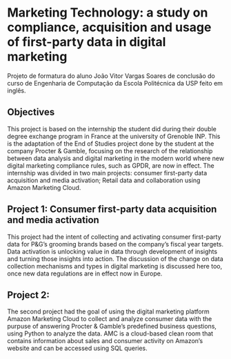 # Marketing Technology: a study on compliance, acquisition and usage of first-party data in digital marketing
Projeto de formatura do aluno João Vitor Vargas Soares de conclusão do curso de Engenharia de Computação da Escola Politécnica da USP feito em inglês.

## Objectives

This project is based on the internship the student did during their double degree exchange program in France at the university of Grenoble INP. This is the adaptation of the End of Studies project done by the student at the company Procter & Gamble, focusing on the research of the relationship between data analysis and digital marketing in the modern world where new digital marketing compliance rules, such as GPDR, are now in effect. The internship was divided in two main projects: consumer first-party data acquisition and media activation; Retail data and collaboration using Amazon Marketing Cloud.

## Project 1: Consumer first-party data acquisition and media activation

This project had the intent of collecting and activating consumer first-party data for P&G’s grooming brands based on the company’s fiscal year targets. Data activation is unlocking value in data through development of insights and turning those insights into action. The discussion of the change on data collection mechanisms and types in digital marketing is discussed here too, once new data regulations are in effect now in Europe.

## Project 2: 

The second project had the goal of using the digital marketing platform Amazon Marketing Cloud to collect and analyze consumer data with the purpuse of answering Procter & Gamble’s predefined business questions, using Python to analyze the data. AMC is a cloud-based clean room that contains information about sales and consumer activity on Amazon’s website and can be accessed using SQL queries.

